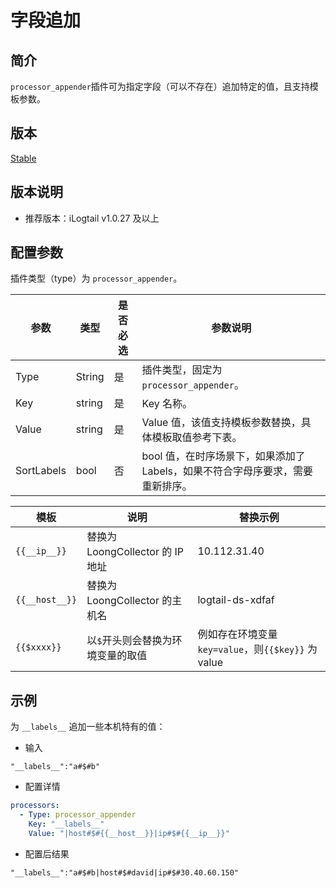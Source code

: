 # 字段追加

## 简介

`processor_appender`插件可为指定字段（可以不存在）追加特定的值，且支持模板参数。

## 版本

[Stable](../../stability-level.md)

## 版本说明

* 推荐版本：iLogtail v1.0.27 及以上

## 配置参数

插件类型（type）为 `processor_appender`。

| 参数       | 类型   | 是否必选 | 参数说明                                                                       |
| ---------- | ------ | -------- | ------------------------------------------------------------------------------ |
| Type       | String | 是       | 插件类型，固定为`processor_appender`。                                         |
| Key        | string | 是       | Key 名称。                                                                     |
| Value      | string | 是       | Value 值，该值支持模板参数替换，具体模板取值参考下表。                         |
| SortLabels | bool   | 否       | bool 值，在时序场景下，如果添加了 Labels，如果不符合字母序要求，需要重新排序。 |

| 模板           | 说明                              | 替换示例                                            |
| -------------- | --------------------------------- | --------------------------------------------------- |
| `{{__ip__}}`   | 替换为 LoongCollector 的 IP 地址         | 10.112.31.40                                        |
| `{{__host__}}` | 替换为 LoongCollector 的主机名           | logtail-ds-xdfaf                                    |
| `{{$xxxx}}`    | 以`$`开头则会替换为环境变量的取值 | 例如存在环境变量 `key=value`，则`{{$key}}` 为 value |

## 示例

为 `__labels__` 追加一些本机特有的值：

* 输入

```text
"__labels__":"a#$#b"
```

* 配置详情

```yaml
processors:
  - Type: processor_appender
    Key: "__labels__"
    Value: "|host#$#{{__host__}}|ip#$#{{__ip__}}"
```

* 配置后结果

```text
"__labels__":"a#$#b|host#$#david|ip#$#30.40.60.150"
```
